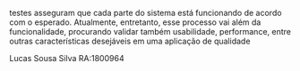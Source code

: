 testes asseguram que cada parte do sistema está funcionando de acordo com o esperado. 
Atualmente, entretanto, esse processo vai além da funcionalidade, procurando validar também usabilidade, performance, entre outras características desejáveis em uma aplicação de qualidade





Lucas Sousa Silva 
RA:1800964
